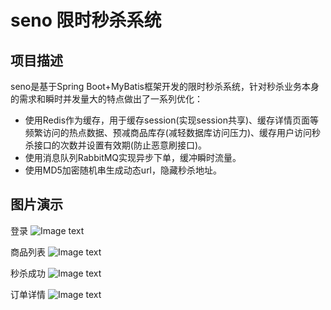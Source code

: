 # seno 限时秒杀系统

## 项目描述
seno是基于Spring Boot+MyBatis框架开发的限时秒杀系统，针对秒杀业务本身的需求和瞬时并发量大的特点做出了一系列优化：

- 使用Redis作为缓存，用于缓存session(实现session共享)、缓存详情页面等频繁访问的热点数据、预减商品库存(减轻数据库访问压力)、缓存用户访问秒杀接口的次数并设置有效期(防止恶意刷接口)。
- 使用消息队列RabbitMQ实现异步下单，缓冲瞬时流量。
- 使用MD5加密随机串生成动态url，隐藏秒杀地址。

## 图片演示
登录
![Image text](https://github.com/gloriaaaa/seno/blob/master/imgs/login.png)

商品列表
![Image text](https://github.com/gloriaaaa/seno/blob/master/imgs/goods_list.png)

秒杀成功
![Image text](https://github.com/gloriaaaa/seno/blob/master/imgs/miaoshasuccess.png)

订单详情
![Image text](https://github.com/gloriaaaa/seno/blob/master/imgs/order.png)




